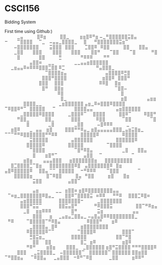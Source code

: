 # CSCI156
Bidding System


First time using Github:)    
⠀⠀⠀⠀⣀⣤
⠀⠀⠀⠀⣿⠿⣶
⠀⠀⠀⠀⣿⣿⣀
⠀⠀⠀⣶⣶⣿⠿⠛⣶
⠤⣀⠛⣿⣿⣿⣿⣿⣿⣭⣿⣤
⠒⠀⠀⠀⠉⣿⣿⣿⣿⠀⠀⠉⣀
⠀⠤⣤⣤⣀⣿⣿⣿⣿⣀⠀⠀⣿
⠀⠀⠛⣿⣿⣿⣿⣿⣿⣿⣭⣶⠉
⠀⠀⠀⠤⣿⣿⣿⣿⣿⣿⣿
⠀⠀⠀⣭⣿⣿⣿⠀⣿⣿⣿
⠀⠀⠀⣉⣿⣿⠿⠀⠿⣿⣿
⠀⠀⠀⠀⣿⣿⠀⠀⠀⣿⣿⣤
⠀⠀⠀⣀⣿⣿⠀⠀⠀⣿⣿⣿
⠀⠀⠀⣿⣿⣿⠀⠀⠀⣿⣿⣿
⠀⠀⠀⣿⣿⠛⠀⠀⠀⠉⣿⣿
⠀⠀⠀⠉⣿⠀⠀⠀⠀⠀⠛⣿
⠀⠀⠀⠀⣿⠀⠀⠀⠀⠀⠀⣿⣿
⠀⠀⠀⠀⣛⠀⠀⠀⠀⠀⠀⠛⠿⠿⠿
⠀⠀⠀⠛⠛
⠀⠀⠀⠀⠀⠀⠀⠀⣤⣿⣿⠶⠀⠀⣀⣀
⠀⠀⠀⠀⠀⠀⣀⣀⣤⣤⣶⣿⣿⣿⣿⣿⣿
⠀⠀⣀⣶⣤⣤⠿⠶⠿⠿⠿⣿⣿⣿⣉⣿⣿
⠿⣉⠀⠀⠀⠀⠀⠀⠀⠀⠀⠀⠛⣤⣿⣿⣿⣀
⠀⠀⠀⠀⠀⠀⠀⠀⠀⠀⠀⠀⠀⠉⣿⣿⣿⣿⣶⣤
⠀⠀⠀⠀⠀⠀⠀⠀⠀⠀⠀⠀⣤⣿⣿⣿⣿⠿⣛⣿
⠀⠀⠀⠀⠀⠀⠀⠀⠀⠀⠀⠀⣿⣿⣿⠛⣿⣿⣿⣿
⠀⠀⠀⠀⠀⠀⠀⠀⠀⠀⠀⣶⣿⣿⠿⠀⣿⣿⣿⠛
⠀⠀⠀⠀⠀⠀⠀⠀⠀⠀⠀⣿⣿⣿⠀⠀⣿⣿⣿
⠀⠀⠀⠀⠀⠀⠀⠀⠀⠀⠀⠿⠿⣿⠀⠀⣿⣶
⠀⠀⠀⠀⠀⠀⠀⠀⠀⠀⠀⠀⣿⠛⠀⠀⣿⣿⣶
⠀⠀⠀⠀⠀⠀⠀⠀⠀⠀⠀⠀⠀⠀⠀⠀⠉⣿⣿⠤
⠀⠀⠀⠀⠀⠀⠀⠀⠀⠀⠀⠀⠀⠀⠀⠀⠀⠿⣿
⠀⠀⠀⠀⠀⠀⠀⠀⠀⠀⠀⠀⠀⠀⠀⠀⠀⠀⣿
⠀⠀⠀⠀⠀⠀⠀⠀⠀⠀⠀⠀⠀⠀⠀⠀⠀⠀⣿⣀
⠀⠀⠀⠀⠀⠀⠀⠀⠀⠀⠀⠀⠀⠀⠀⠀⠀⣶⣿
⠀⠀⠀⠀⠀⠀⣤⣶⣶
⠀⠀⠀⠀⠀⠀⣿⣿⣿⣿⣀⣀
⠀⠀⠀⠀⠀⣀⣶⣿⣿⣿⣿⣿⣿
⣤⣶⣀⠿⠶⣿⣿⣿⠿⣿⣿⣿⣿
⠉⠿⣿⣿⠿⠛⠉⠀⣿⣿⣿⣿⣿
⠀⠀⠉⠀⠀⠀⠀⠀⠀⣿⣿⣿⣿⣤⣤
⠀⠀⠀⠀⠀⠀⠀⣤⣶⣿⣿⣿⣿⣿⣿
⠀⠀⠀⠀⠀⣀⣿⣿⣿⣿⣿⠿⣿⣿⣿⣿
⠀⠀⠀⠀⣀⣿⣿⣿⠿⠉⠀⠀⣿⣿⣿⣿
⠀⠀⠀⠀⣿⣿⠿⠉⠀⠀⠀⠀⠿⣿⣿⠛
⠀⠀⠀⠀⠛⣿⣿⣀⠀⠀⠀⠀⠀⣿⣿⣀
⠀⠀⠀⠀⠀⣿⣿⣿⠀⠀⠀⠀⠀⠿⣿⣿
⠀⠀⠀⠀⠀⠉⣿⣿⠀⠀⠀⠀⠀⠀⠉⣿
⠀⠀⠀⠀⠀⠀⠀⣿⠀⠀⠀⠀⠀⠀⣀⣿
⠀⠀⠀⠀⠀⠀⣀⣿⣿
⠀⠀⠀⠀⠤⣿⠿⠿⠿
⠀⠀⠀⠀⣀
⠀⠀⣶⣿⠿⠀⠀⠀⣀⠀⣤⣤
⠀⣶⣿⠀⠀⠀⠀⣿⣿⣿⠛⠛⠿⣤⣀
⣶⣿⣤⣤⣤⣤⣤⣿⣿⣿⣀⣤⣶⣭⣿⣶⣀
⠉⠉⠉⠛⠛⠿⣿⣿⣿⣿⣿⣿⣿⠛⠛⠿⠿
⠀⠀⠀⠀⠀⠀⠀⣿⣿⣿⣿⣿⠿
⠀⠀⠀⠀⠀⠀⠀⠿⣿⣿⣿⣿
⠀⠀⠀⠀⠀⠀⠀⠀⣭⣿⣿⣿⣿⣿
⠀⠀⠀⠀⠀⠀⠀⣤⣿⣿⣿⣿⣿⣿
⠀⠀⠀⠀⠀⠀⠀⣿⣿⣿⣿⣿⣿⠿
⠀⠀⠀⠀⠀⠀⠀⣿⣿⣿⣿⣿⠿
⠀⠀⠀⠀⠀⠀⠀⣿⣿⣿⣿⣿
⠀⠀⠀⠀⠀⠀⠀⠉⣿⣿⣿⣿
⠀⠀⠀⠀⠀⠀⠀⠀⠉⣿⣿⣿⣿
⠀⠀⠀⠀⠀⠀⠀⠀⠀⠉⣿⠛⠿⣿⣤
⠀⠀⠀⠀⠀⠀⠀⠀⠀⣀⣿⠀⠀⠀⣿⣿⣤
⠀⠀⠀⠀⠀⠀⠀⠀⠀⣿⠀⠀⠀⣶⣿⠛⠉
⠀⠀⠀⠀⠀⠀⠀⠀⣤⣿⣿⠀⠀⠉
⠀⠀⠀⠀⠀⠀⠀⠀⠀⠉
⠀⠀⠀⠀⠀⠀⣶⣿⣶
⠀⠀⠀⣤⣤⣤⣿⣿⣿
⠀⠀⣶⣿⣿⣿⣿⣿⣿⣿⣶
⠀⠀⣿⣿⣿⣿⣿⣿⣿⣿⣿
⠀⠀⣿⣉⣿⣿⣿⣿⣉⠉⣿⣶
⠀⠀⣿⣿⣿⣿⣿⣿⣿⣿⠿⣿
⠀⣤⣿⣿⣿⣿⣿⣿⣿⠿⠀⣿⣶
⣤⣿⠿⣿⣿⣿⣿⣿⠿⠀⠀⣿⣿⣤
⠉⠉⠀⣿⣿⣿⣿⣿⠀⠀⠒⠛⠿⠿⠿
⠀⠀⠀⠉⣿⣿⣿⠀⠀⠀⠀⠀⠀⠉
⠀⠀⠀⣿⣿⣿⣿⣿⣶
⠀⠀⠀⠀⣿⠉⠿⣿⣿
⠀⠀⠀⠀⣿⣤⠀⠛⣿⣿
⠀⠀⠀⠀⣶⣿⠀⠀⠀⣿⣶
⠀⠀⠀⠀⠀⠀⠀⠀⠀⣭⣿⣿
⠀⠀⠀⠀⠀⠀⠀⠀⣤⣿⣿⠉

⠀⠀⠀⠀⠀⠀⠀⠀⠀⣤⣶
⠀⠀⠀⠀⠀⣀⣀⠀⣶⣿⣿⠶
⣶⣿⠿⣿⣿⣿⣿⣿⣿⣿⣿⣤⣤
⠀⠉⠶⣶⣀⣿⣿⣿⣿⣿⣿⣿⠿⣿⣤⣀
⠀⠀⠀⣿⣿⠿⠉⣿⣿⣿⣿⣭⠀⠶⠿⠿
⠀⠀⠛⠛⠿⠀⠀⣿⣿⣿⣉⠿⣿⠶
⠀⠀⠀⠀⠀⣤⣶⣿⣿⣿⣿⣿
⠀⠀⠀⠀⠀⣿⣿⣿⣿⣿⣿⣿⠒
⠀⠀⠀⠀⣀⣿⣿⣿⣿⣿⣿⣿
⠀⠀⠀⠀⠀⣿⣿⣿⠛⣭⣭⠉
⠀⠀⠀⠀⠀⣿⣿⣭⣤⣿⠛
⠀⠀⠀⠀⠀⠛⠿⣿⣿⣿⣭
⠀⠀⠀⠀⠀⠀⠀⣿⣿⠉⠛⠿⣶⣤
⠀⠀⠀⠀⠀⠀⣀⣿⠀⠀⣶⣶⠿⠿⠿
⠀⠀⠀⠀⠀⠀⣿⠛
⠀⠀⠀⠀⠀⠀⣭⣶
⠀⠀⠀⠀⠀⠀⠀⠀⠀⣤⣤
⠀⠀⠀⠀⠀⠀⠀⠀⠀⣿⣿⣿
⠀⠀⣶⠀⠀⣀⣤⣶⣤⣉⣿⣿⣤⣀
⠤⣤⣿⣤⣿⠿⠿⣿⣿⣿⣿⣿⣿⣿⣿⣀
⠀⠛⠿⠀⠀⠀⠀⠉⣿⣿⣿⣿⣿⠉⠛⠿⣿⣤
⠀⠀⠀⠀⠀⠀⠀⠀⠿⣿⣿⣿⠛⠀⠀⠀⣶⠿
⠀⠀⠀⠀⠀⠀⠀⠀⣀⣿⣿⣿⣿⣤⠀⣿⠿
⠀⠀⠀⠀⠀⠀⠀⣶⣿⣿⣿⣿⣿⣿⣿⣿
⠀⠀⠀⠀⠀⠀⠀⠿⣿⣿⣿⣿⣿⠿⠉⠉
⠀⠀⠀⠀⠀⠀⠀⠉⣿⣿⣿⣿⠿
⠀⠀⠀⠀⠀⠀⠀⠀⣿⣿⣿⠉
⠀⠀⠀⠀⠀⠀⠀⠀⣛⣿⣭⣶⣀
⠀⠀⠀⠀⠀⠀⠀⠀⣿⣿⣿⣿⣿
⠀⠀⠀⠀⠀⠀⠀⠀⠀⣿⣿⠉⠛⣿
⠀⠀⠀⠀⠀⠀⠀⠀⠀⣿⣿⠀⠀⣿⣿
⠀⠀⠀⠀⠀⠀⠀⠀⠀⣿⣉⠀⣶⠿
⠀⠀⠀⠀⠀⠀⠀⠀⣶⣿⠿
⠀⠀⠀⠀⠀⠀⠀⠛⠿⠛
⠀⠀⠀⣶⣿⣶
⠀⠀⠀⣿⣿⣿⣀
⠀⣀⣿⣿⣿⣿⣿⣿
⣶⣿⠛⣭⣿⣿⣿⣿
⠛⠛⠛⣿⣿⣿⣿⠿
⠀⠀⠀⠀⣿⣿⣿
⠀⠀⣀⣭⣿⣿⣿⣿⣀
⠀⠤⣿⣿⣿⣿⣿⣿⠉
⠀⣿⣿⣿⣿⣿⣿⠉
⣿⣿⣿⣿⣿⣿
⣿⣿⣶⣿⣿
⠉⠛⣿⣿⣶⣤
⠀⠀⠉⠿⣿⣿⣤
⠀⠀⣀⣤⣿⣿⣿
⠀⠒⠿⠛⠉⠿⣿
⠀⠀⠀⠀⠀⣀⣿⣿
⠀⠀⠀⠀⣶⠿⠿⠛
